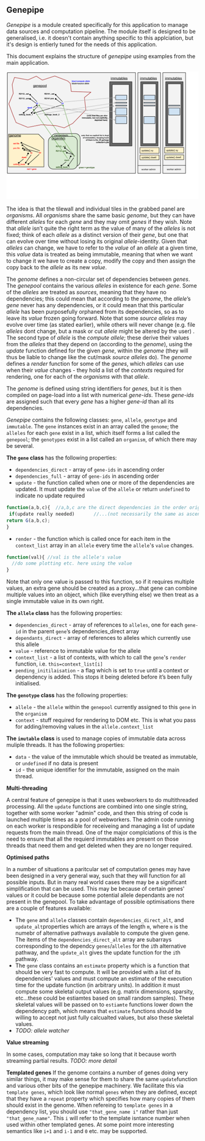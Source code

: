 ## Genepipe

_Genepipe_ is a module created specifically for this application to manage data sources and computation pipeline.  The module itself is designed to be generalised, i.e. it doesn't contain anything specific to this applciation, but it's design is entierly tuned for the needs of this application.

This document explains the structure of _genepipe_ using examples from the main application.

<img src="genepipediagram.png">

The idea is that the tilewall and individual tiles in the grabbed panel are _organisms_.  All _organisms_ share the same basic _genome_, but they can have different _alleles_ for each _gene_ and they may omit _genes_ if they wish. Note that _allele_ isn’t quite the right term as the value of many of the _alleles_ is not fixed; think of each _allele_ as a distinct version of their _gene_, but one that can evolve over time without losing its original _allele_-identity.  Given that _alleles_ can change, we have to refer to the _value_ of an _allele_ at a given time, this _value_ data is treated as being immutable, meaning that when we want to change it we have to create a copy, modify the copy and then assign the copy back to the _allele_ as its new _value_.   

The _genome_ defines a non-circular set of dependencies between _genes_.  The _genepool_ contains the various _alleles_ in existence for each _gene_.  Some of the _alleles_ are treated as _sources_, meaning that they have no dependencies; this could mean that according to the _genome_, the _allele_’s _gene_ never has any dependencies, or it could mean that this particular _allele_ has been purposefully orphaned from its dependencies, so as to leave its _value_ frozen going forward. Note that some _source_ _alleles_ may evolve over time (as stated earlier), while others will never change (e.g. file _alleles_ dont change, but a mask or cut _allele_ might be altered by the user) . The second type of _allele_ is the _compute_ _allele_; these derive their values from the _alleles_ that they depend on (according to the _genome_), using the _update_ function defined for the given _gene_, within the _genome_ (they will thus be liable to change like the cut/mask _source alleles_ do).  The _genome_ defines a _render_ function for some of the _genes_, which _alleles_ can use when their _value_ changes - they hold a list of the _contexts_ required for rendering, one for each of the _organisms_ with that _allele_.


The _genome_ is defined using string identifiers for _genes_, but it is then compiled on page-load into a list with numerical _gene-ids_.  These _gene-ids_ are assigned such that every _gene_ has a higher _gene-id_ than all its dependencies.


_Genepipe_ contains the following classes: `gene`, `allele`, `genotype` and `immutable`. The `gene` instances exist in an array called the `genome`; the `alleles` for each `gene` exist in a list, which itself forms a list called the `genepool`; the `genotypes` exist in a list called an `organism`, of which there may be several.

**The `gene` class** has the following properties:

* `dependencies_direct` - array of `gene-ids` in ascending order
* `dependencies_full` - array of `gene-ids` in ascending order
* `update` - the function called when one or more of the dependencies are updated. It must update the 
		`value` of the `allele` or return `undefined` to indicate no update required
```javascript
function(a,b,c){  //a,b,c are the direct dependencies in the order originally defined ...
 if(update really needed) 		//...(not necessarily the same as ascending node-id order)
return G(a,b,c);
}
```
* `render` - the function which is called once for each item in the `context_list` array in an `allele` every time the `allele`'s `value` changes.
```javascript
function(val){ //val is the allele's value
  //do some plotting etc. here using the value
}
```
Note that only one value is passed to this function, so if it requires multiple values, an extra gene should be created as a proxy...that gene can combine multiple values into an object, which (like everything else) we then treat as a single immutable value in its own right.



**The ``allele`` class** has the following properties:

* `dependencies_direct` - array of references to `alleles`, one for each `gene-id` in the parent `gene`’s
 dependencies_direct array
* `dependants_direct` - array of references to alleles which currently use this allele
* `value` - reference to immutable value for the allele
* `context_list` - a list of contexts, with which to call the `gene`'s `render` function, i.e. `this=context_list[i]`
*	`pending_initilaisation` - a flag which is set to `true` until a context or dependency is added. This stops it being deleted before it’s been fully initialised.


**The `genotype` class** has the following properties:
* `allele` - the `allele` within the `genepool` currently assigned to this `gene` in the `organism` 
* `context` - stuff required for rendering to DOM etc. This is what you pass for adding/removing values
in the `allele.context_list`

**The `imutable` class** is used to manage copies of immutable data across muliple threads. It has the following properties:
* `data` - the value of the immutable which should be treated as immutable, or `undefined` if no data is present
* `id` - the unique identifier for the immutable, assigned on the main thread.
 

**Multi-threading**    

A central feature of genepipe is that it uses webworkers to do multithreaded processing.  All the `update` functions are combined into one single string, together with some worker "admin" code, and then this string of code is launched multiple times as a pool of webworkers.  The admin code running on each worker is respondible for receiveing and managing a list of update requests from the main thread. One of the major complciations of this is the need to ensure that all the requierd immutables are present on those threads that need them and get deleted when they are no longer required.


**Optimised paths**   

In a number of situations a paritcular set of computation genes may have been designed in a very general way, such that they will function for all possible inputs.  But in many real world cases there may be a significant simplification that can be used. This may be because of certain genes' values or it could be because some potential allele dependants are not present in the genepool.  To take advantage of possible optimisations there are a couple of features available:
* The `gene` and `allele` classes contain `dependencies_direct_alt`, and `update_alt`properties which are arrays of the length `m`, where `m` is the numebr of alternative pathways available to compute the given gene. The items of the `dependencies_direct_alt` array are subarrays corresponding to the dependcy `genes`/`alleles` for the `i`th alternative pathway, and the `update_alt` gives the update function for the `i`th pathway.
* The `gene` class contains an `estimate` property which is a function that should be very fast to compute. It will be provided with a list of its dependencies' values and must compute an estimate of the execution time for the update function (in arbitrary units).  In addition it must compute some skeletal output values (e.g. matrix dimensions, sparsity, etc...these could be estiamtes based on small random samples).  These skeletal values will be passed on to `estiamte` functions lower down the dependency path, which means that `estimate` functions should be willing to accept not just fully calcualted values, but also these skeletal values.
* _TODO: allele watcher_


**Value streaming**

In some cases, computation may take so long that it because worth streaming partial results. _TODO: more detail_

**Templated genes**
If the genome contains a number of genes doing very similar things, it may make sense for them to share the same `update`function and various other bits of the genepipe machinery.  We facilitate this via `template genes`, which look like normal `genes` when they are defined, except that they have a `repeat` property which specifies how many copies of them should exist in the genome. When refereing to `template genes` in a dependency list, you should use `"that_gene_name i"` rather than just `"that_gene_name"`.  This `i` will refer to the template isntance number when used within other templated genes.  At some point more interesting semantics like `i+1` and `i-1` and `0` etc. may be supported.
